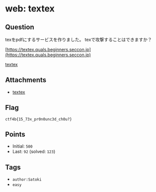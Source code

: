 # web: textex
## Question
texをpdfにするサービスを作りました。
texで攻撃することはできますか？

[https://textex.quals.beginners.seccon.jp](https://textex.quals.beginners.seccon.jp)

[textex](files)

## Attachments
- [textex](files)

## Flag
```
ctf4b{15_73x_pr0n0unc3d_ch0u?}
```

## Points
- Initial: `500`
- Last: `92` (solved: `123`)

## Tags
- `author:Satoki`
- `easy`
    